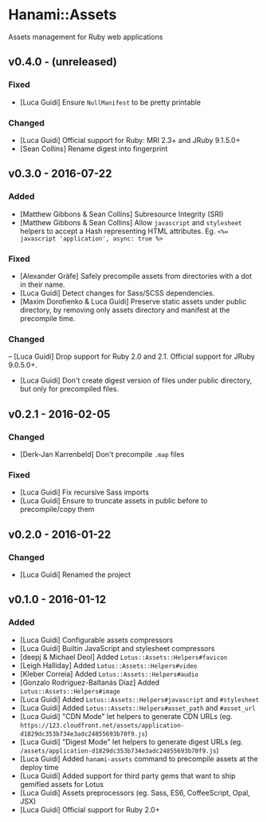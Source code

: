 # Hanami::Assets
Assets management for Ruby web applications

## v0.4.0 - (unreleased)
### Fixed
- [Luca Guidi] Ensure `NullManifest` to be pretty printable

### Changed
- [Luca Guidi] Official support for Ruby: MRI 2.3+ and JRuby 9.1.5.0+
- [Sean Collins] Rename digest into fingerprint

## v0.3.0 - 2016-07-22
### Added
- [Matthew Gibbons & Sean Collins] Subresource Integrity (SRI)
- [Matthew Gibbons & Sean Collins] Allow `javascript` and `stylesheet` helpers to accept a Hash representing HTML attributes. Eg. `<%= javascript 'application', async: true %>`

### Fixed
- [Alexander Gräfe] Safely precompile assets from directories with a dot in their name.
- [Luca Guidi] Detect changes for Sass/SCSS dependencies.
- [Maxim Dorofienko & Luca Guidi] Preserve static assets under public directory, by removing only assets directory and manifest at the precompile time.

### Changed
– [Luca Guidi] Drop support for Ruby 2.0 and 2.1. Official support for JRuby 9.0.5.0+.
- [Luca Guidi] Don't create digest version of files under public directory, but only for precompiled files.

## v0.2.1 - 2016-02-05
### Changed
- [Derk-Jan Karrenbeld] Don't precompile `.map` files

### Fixed
- [Luca Guidi] Fix recursive Sass imports
- [Luca Guidi] Ensure to truncate assets in public before to precompile/copy them

## v0.2.0 - 2016-01-22
### Changed
- [Luca Guidi] Renamed the project

## v0.1.0 - 2016-01-12
### Added
- [Luca Guidi] Configurable assets compressors
- [Luca Guidi] Builtin JavaScript and stylesheet compressors
- [deepj & Michael Deol] Added `Lotus::Assets::Helpers#favicon`
- [Leigh Halliday] Added `Lotus::Assets::Helpers#video`
- [Kleber Correia] Added `Lotus::Assets::Helpers#audio`
- [Gonzalo Rodríguez-Baltanás Díaz] Added `Lotus::Assets::Helpers#image`
- [Luca Guidi] Added `Lotus::Assets::Helpers#javascript` and `#stylesheet`
- [Luca Guidi] Added `Lotus::Assets::Helpers#asset_path` and `#asset_url`
- [Luca Guidi] "CDN Mode" let helpers to generate CDN URLs (eg. `https://123.cloudfront.net/assets/application-d1829dc353b734e3adc24855693b70f9.js`)
- [Luca Guidi] "Digest Mode" let helpers to generate digest URLs (eg. `/assets/application-d1829dc353b734e3adc24855693b70f9.js`)
- [Luca Guidi] Added `hanami-assets` command to precompile assets at the deploy time
- [Luca Guidi] Added support for third party gems that want to ship gemified assets for Lotus
- [Luca Guidi] Assets preprocessors (eg. Sass, ES6, CoffeeScript, Opal, JSX)
- [Luca Guidi] Official support for Ruby 2.0+
